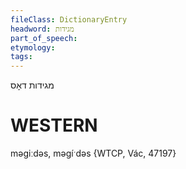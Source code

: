 ```yaml
---
fileClass: DictionaryEntry
headword: מגידות
part_of_speech: 
etymology: 
tags: 
---
```

מגידות
דאָס

WESTERN
========

məgiːdəs, məgíˑdəs {WTCP, Vác, 47197}